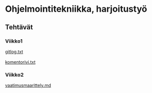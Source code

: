 # Ohjelmointitekniikka, harjoitustyö

## Tehtävät

### Viikko1

[gitlog.txt](https://github.com/NuiS4ncE/ot-harjoitustyo/blob/master/laskarit/viikko1/gitlog.txt) <br> </br>
[komentorivi.txt](https://github.com/NuiS4ncE/ot-harjoitustyo/blob/master/laskarit/viikko1/komentorivi.txt)

### Viikko2

[vaatimusmaarittely.md](https://github.com/NuiS4ncE/ot-harjoitustyo/blob/master/Teoskanta/dokumentaatio/vaatimusmaarittely.md)

